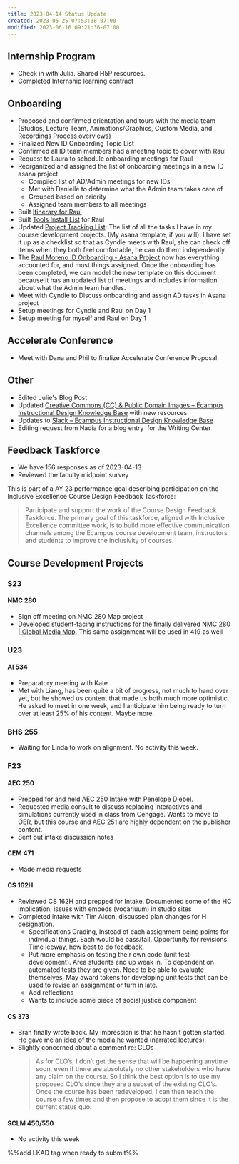 ```yaml
---
title: 2023-04-14 Status Update
created: 2023-05-25 07:53:38-07:00
modified: 2023-06-16 09:21:36-07:00
---
```

## Internship Program

- Check in with Julia. Shared H5P resources.
- Completed Internship learning contract

## Onboarding

- Proposed and confirmed orientation and tours with the media team (Studios, Lecture Team, Animations/Graphics, Custom Media, and Recordings Process overviews)
- Finalized New ID Onboarding Topic List
- Confirmed all ID team members had a meeting topic to cover with Raul
- Request to Laura to schedule onboarding meetings for Raul
- Reorganized and assigned the list of onboarding meetings in a new ID asana project
	- Compiled list of AD/Admin meetings for new IDs
	- Met with Danielle to determine what the Admin team takes care of
	- Grouped based on priority
	- Assigned team members to all meetings
- Built [Itinerary for Raul](https://oregonstate.box.com/s/8sx190wce3l4371nsoo9zagxd8ho3pno)
- Built [Tools Install List](https://oregonstate.box.com/s/6mn6bdbr88z8t7bchjj54r6g1ii2hed6) for Raul
- Updated [Project Tracking List](https://oregonstate.box.com/s/g3j63anqchyxo2k0f48w40ise90yziij): The list of all the tasks I have in my course development projects. (My asana template, if you will). I have set it up as a checklist so that as Cyndie meets with Raul, she can check off items when they both feel comfortable, he can do them independently.
- The [Raul Moreno ID Onboarding - Asana Project](https://app.asana.com/0/1204368224606205/1204368224606205) now has everything accounted for, and most things assigned. Once the onboarding has been completed, we can model the new template on this document because it has an updated list of meetings and includes information about what the Admin team handles.
- Meet with Cyndie to Discuss onboarding and assign AD tasks in Asana project
- Setup meetings for Cyndie and Raul on Day 1
- Setup meeting for myself and Raul on Day 1

## Accelerate Conference 

- Meet with Dana and Phil to finalize Accelerate Conference Proposal

## Other

- Edited Julie's Blog Post
- Updated [Creative Commons (CC) & Public Domain Images – Ecampus Instructional Design Knowledge Base](https://idkb.oregonstate.education/knowledge-base/cc-image-and-graphics-collections/) with new resources
- Updates to [Slack – Ecampus Instructional Design Knowledge Base](https://idkb.oregonstate.education/knowledge-base/slack/)
- Editing request from Nadia for a blog entry  for the Writing Center

## Feedback Taskforce

- We have 156 responses as of 2023-04-13
- Reviewed the faculty midpoint survey

This is part of a AY 23 performance goal describing participation on the Inclusive Excellence Course Design Feedback Taskforce:

> Participate and support the work of the Course Design Feedback Taskforce. The primary goal of this taskforce, aligned with Inclusive Excellence committee work, is to build more effective communication channels among the Ecampus course development team, instructors and students to improve the inclusivity of courses.

## Course Development Projects

### S23

#### NMC 280

- Sign off meeting on NMC 280 Map project
- Developed student-facing instructions for the finally delivered [NMC 280 | Global Media Map](https://web.oregonstate.education/nmc-280-global-media-map/#/). This same assignment will be used in 419 as well

### U23

#### AI 534

- Preparatory meeting with Kate
- Met with Liang, has been quite a bit of progress, not much to hand over yet, but he showed us content that made us both much more optimistic. He asked to meet in one week, and I anticipate him being ready to turn over at least 25% of his content. Maybe more.

### BHS 255

- Waiting for Linda to work on alignment. No activity this week.

### F23

#### AEC 250

- Prepped for and held AEC 250 Intake with Penelope Diebel.
- Requested media consult to discuss replacing interactives and simulations currently used in class from Cengage. Wants to move to OER, but this course and AEC 251 are highly dependent on the publisher content.
- Sent out intake discussion notes

#### CEM 471

- Made media requests

#### CS 162H

- Reviewed CS 162H and prepped for Intake. Documented some of the HC implication, issues with embeds (vocariuum) in studio sites
- Completed intake with Tim Alcon, discussed plan changes for H designation.
	- Specifications Grading, Instead of each assignment being points for individual things. Each would be pass/fail. Opportunity for revisions. Time leeway, how best to do feedback.
	- Put more emphasis on testing their own code (unit test development). Area students end up weak in. To dependent on automated tests they are given. Need to be able to evaluate themselves. May award tokens for developing unit tests that can be used to revise an assignment or turn in late.
	- Add reflections
	- Wants to include some piece of social justice component

#### CS 373

- Bran finally wrote back. My impression is that he hasn't gotten started. He gave me an idea of the media he wanted (narrated lectures). 
- Slightly concerned about a comment re: CLOs
	> As for CLO’s, I don’t get the sense that will be happening anytime soon, even if there are absolutely no other stakeholders who have any claim on the course. So I think the best option is to use my proposed CLO’s since they are a subset of the existing CLO’s. Once the course has been redeveloped, I can then teach the course a few times and then propose to adopt them since it is the current status quo. 

#### SCLM 450/550

- No activity this week

%%add LKAD tag when ready to submit%%